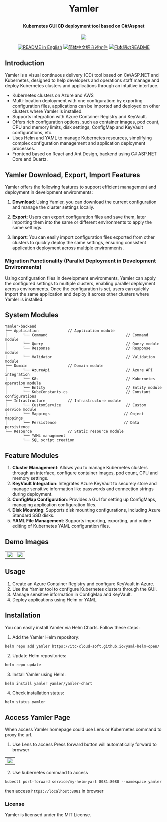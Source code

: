<p align="center">

[//]: # (	<img alt="logo" src="https://oscimg.oschina.net/oscnet/up-b99b286755aef70355a7084753f89cdb7c9.png">)
</p>
<h1 align="center" style="margin: 30px 0 30px; font-weight: bold;">Yamler</h1>
<h4 align="center">Kubernetes GUI CD deployment tool based on C#/Aspnet</h4>
<p align="center">
	<a href="https://gitee.com/y_project/RuoYi-Cloud/blob/master/LICENSE"><img src="https://img.shields.io/github/license/mashape/apistatus.svg"></a>
</p>
<p align="center">
  <a href="./README.md"><img alt="README in English" src="https://img.shields.io/badge/English-d9d9d9"></a>
  <a href="./README_CN.md"><img alt="简体中文版自述文件" src="https://img.shields.io/badge/简体中文-d9d9d9"></a>
  <a href="./README_JA.md"><img alt="日本語のREADME" src="https://img.shields.io/badge/日本語-d9d9d9"></a>
</p>

## Introduction

Yamler is a visual continuous delivery (CD) tool based on C#/ASP.NET and Kubernetes, designed to help developers and operations staff manage and deploy Kubernetes clusters and applications through an intuitive interface.
* Kubernetes clusters on Azure and AWS
* Multi-location deployment with one configuration: by exporting configuration files, applications can be imported and deployed on other clusters where Yamler is installed.
* Supports integration with Azure Container Registry and KeyVault.
* Offers rich configuration options, such as container images, pod count, CPU and memory limits, disk settings, ConfigMap and KeyVault configurations, etc.
* Uses Helm and YAML to manage Kubernetes resources, simplifying complex configuration management and application deployment processes.
* Frontend based on React and Ant Design, backend using C# ASP.NET Core and Quartz.
## Yamler Download, Export, Import Features

Yamler offers the following features to support efficient management and deployment in development environments:

1. **Download**:
   Using Yamler, you can download the current configuration and manage the cluster settings locally.

2. **Export**:
   Users can export configuration files and save them, later importing them into the same or different environments to apply the same settings.

3. **Import**:
   You can easily import configuration files exported from other clusters to quickly deploy the same settings, ensuring consistent application deployment across multiple environments.

### Migration Functionality (Parallel Deployment in Development Environments)

Using configuration files in development environments, Yamler can apply the configured settings to multiple clusters, enabling parallel deployment across environments. Once the configuration is set, users can quickly import the same application and deploy it across other clusters where Yamler is installed.
## System Modules

~~~
Yamler-backend  
├── Application             // Application module
│       └── Command                                   // Command module 
│       └── Query                                     // Query module 
│       └── Response                                  // Response module 
│       └── Validator                                 // Validation module 
├── Domain                  // Domain module
│       └── AzureApi                                  // Azure API integration
│       └── K8s                                       // Kubernetes operation module
│       └── Entity                                    // Entity module
│       └── KubeConstants.cs                          // Constant configurations
├── Infrastructure          // Infrastructure module
│       └── CustomService                             // Custom service module
│       └── Mappings                                 // Object mappings
│       └── Persistence                              // Data persistence
└── Resource                // Static resource module
        └── YAML management
        └── SQL script creation
~~~

## Feature Modules

1. **Cluster Management**: Allows you to manage Kubernetes clusters through an interface, configure container images, pod count, CPU and memory settings.
2. **KeyVault Integration**: Integrates Azure KeyVault to securely store and manage sensitive information like passwords and connection strings during deployment.
3. **ConfigMap Configuration**: Provides a GUI for setting up ConfigMaps, managing application configuration files.
4. **Disk Mounting**: Supports disk mounting configurations, including Azure Standard SSD disks.
5. **YAML File Management**: Supports importing, exporting, and online editing of Kubernetes YAML configuration files.

## Demo Images
<table>
    <tr>
        <td><img src="https://itc-cloud-soft.github.io/doc-open/img/yamler/yamler_en1.png"/></td>
        <td><img src="https://itc-cloud-soft.github.io/doc-open/img/yamler/yamler_en2.png"/></td>
    </tr>
</table>

## Usage

1. Create an Azure Container Registry and configure KeyVault in Azure.
2. Use the Yamler tool to configure Kubernetes clusters through the GUI.
3. Manage sensitive information in ConfigMap and KeyVault.
4. Deploy applications using Helm or YAML.

## Installation

You can easily install Yamler via Helm Charts. Follow these steps:

1. Add the Yamler Helm repository:
```bash
helm repo add yamler https://itc-cloud-soft.github.io/yaml-helm-open/
```
2.	Update Helm repositories:
```bash
helm repo update
```
3.	Install Yamler using Helm:
```
helm install yamler yamler/yamler-chart
```
4.	Check installation status:
```
helm status yamler
```
## Access Yamler Page
When access Yamler homepage could use Lens or Kubernetes command to proxy the url.
1. Use Lens to access
Press forward button will automatically forward to browser 
<table>
    <tr>
        <td><img src="https://itc-cloud-soft.github.io/doc-open/img/yamler/yamler_lens.png"/></td>
    </tr>
</table>

2. Use kubernetes command to access
```shell
kubectl port-forward service/my-helm-yarl 8081:8080 --namespace yamler
```
then access `https://localhost:8081` in browser
### License

Yamler is licensed under the MIT License.